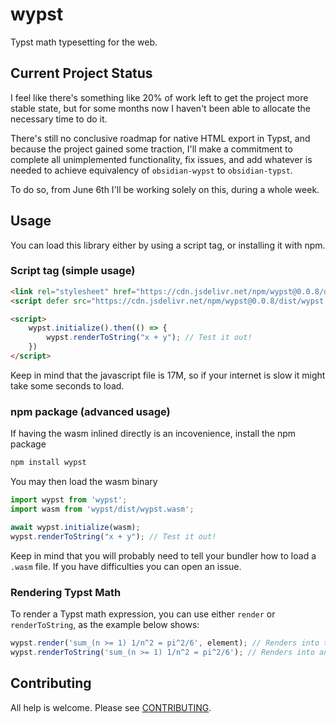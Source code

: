 # wypst
Typst math typesetting for the web.

## Current Project Status
I feel like there's something like 20% of work left to get the project more stable state, but for some months now I haven't been able to allocate the necessary time to do it.

There's still no conclusive roadmap for native HTML export in Typst, and because the project gained some traction, I'll make a commitment to complete all unimplemented functionality, fix issues, and add whatever is needed to achieve equivalency of `obsidian-wypst` to `obsidian-typst`.

To do so, from June 6th I'll be working solely on this, during a whole week.

## Usage
You can load this library either by using a script tag, or installing it with npm.

### Script tag (simple usage)
```html
<link rel="stylesheet" href="https://cdn.jsdelivr.net/npm/wypst@0.0.8/dist/wypst.min.css" crossorigin="anonymous">
<script defer src="https://cdn.jsdelivr.net/npm/wypst@0.0.8/dist/wypst.min.js" crossorigin="anonymous"></script>

<script>
    wypst.initialize().then(() => {
        wypst.renderToString("x + y"); // Test it out!
    })
</script>
```

Keep in mind that the javascript file is 17M, so if your internet is slow it might take some seconds to load.

### npm package (advanced usage)
If having the wasm inlined directly is an incovenience, install the npm package
```bash
npm install wypst
```

You may then load the wasm binary
```javascript
import wypst from 'wypst';
import wasm from 'wypst/dist/wypst.wasm';

await wypst.initialize(wasm);
wypst.renderToString("x + y"); // Test it out!
```

Keep in mind that you will probably need to tell your bundler how to load a `.wasm` file. If you have difficulties you can open an issue.

### Rendering Typst Math
To render a Typst math expression, you can use either `render` or `renderToString`, as the example below shows:
```javascript
wypst.render('sum_(n >= 1) 1/n^2 = pi^2/6', element); // Renders into the HTML element
wypst.renderToString('sum_(n >= 1) 1/n^2 = pi^2/6'); // Renders into an HTML string
```

## Contributing
All help is welcome. Please see [CONTRIBUTING](CONTRIBUTING.md).
